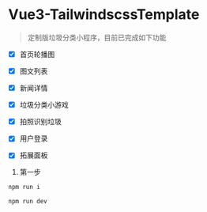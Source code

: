 # Vue3-TailwindscssTemplate

> 定制版垃圾分类小程序，目前已完成如下功能

*   [x] 首页轮播图

*   [x] 图文列表

*   [x] 新闻详情

*   [x] 垃圾分类小游戏

*   [x] 拍照识别垃圾

*   [x] 用户登录

*   [x] 拓展面板

1.  第一步

```javascript
npm run i
```

```js
npm run dev
```
